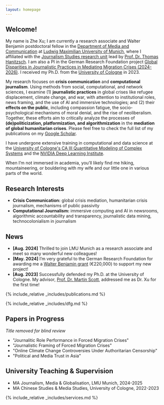 ```yaml
---
layout: homepage
---
```


## Welcome!

My name is Zhe Xu; I am currently a research associate and Walter Benjamin postdoctoral fellow in the [Department of Media and Communication](https://www.ifkw.uni-muenchen.de/index.html) at [Ludwig Maximilian University of Munich](https://www.lmu.de/en/), where I affiliated with the [Journalism Studies research unit](https://www.ifkw.uni-muenchen.de/lehrbereiche/hanitzsch/hanitzsch_profil/index.html) lead by [Prof. Dr. Thomas Hanitzsch](https://www.ifkw.uni-muenchen.de/organisation/personen/professoren/hanitzsch_thomas/index.html). I am also a PI in the German Research Foundation project [Global Disparities in Journalistic Practices in Mediating Migration Crises (2024-2026)](https://gepris.dfg.de/gepris/projekt/539233881?context=projekt&task=showDetail&id=539233881&). I received my Ph.D. from the [University of Cologne](https://portal.uni-koeln.de/es/uoc-home) in 2023.

My research focuses on **crisis communication** and **computational journalism**. Using methods from social, computational, and network sciences, I examine (1) **journalistic practices** in global crises like refugee displacement, climate change, and war, with attention to institutional roles, news framing, and the use of AI and immersive technologies; and (2) their **effects on the public**, including compassion fatigue, the socio-psychological mechanisms of moral denial, and the rise of neoliberalism. Together, these efforts aim to critically analyze the processes of **(de)politicization, platformization, and algorithmization** in the **mediation of global humanitarian crises**. Please feel free to check the full list of my publications on my [Google Scholar](https://scholar.google.de/citations?user=lxUyedYAAAAJ&hl=en&oi=sra).

I have undergone extensive training in computational and data science at the [University of Cologne's CA III Quantitative Modeling of Complex Systems](http://ml-school.uni-koeln.de/) and the [NVIDIA Deep Learning Institute](https://learn.nvidia.com/courses/course-detail?course_id=course-v1:DLI+C-FX-06+V2).

When I’m not immersed in academia, you’ll likely find me hiking, mountaineering, or bouldering with my wife and our little one in various parts of the world.

## Research Interests

- **Crisis Communication:** global crisis mediation, humanitarian crisis journalism, mechanisms of public passivity
- **Computational Journalism:** immersive computing and AI in newsrooms, algorithmic accountability and transparency, journalistic data mining, technocolonialism in journalism

## News

- **[Aug. 2024]** Thrilled to join LMU Munich as a research associate and meet so many wonderful new colleagues!
- **[May. 2024]** I’m very grateful to the German Research Foundation for awarding me a [Walter Benjamin grant](https://www.dfg.de/en/research-funding/funding-opportunities/programmes/individual/walter-benjamin) (€220,000) to support my new project!
- **[Aug. 2023]** Successfully defended my Ph.D. at the University of Cologne. My advisor, [Prof. Dr. Martin Scott](https://research-portal.uea.ac.uk/en/persons/martin-scott), addressed me as Dr. Xu for the first time!

{% include_relative _includes/publications.md %}

{% include_relative _includes/dfg.md %}

## Papers in Progress 
*Title removed for blind review*
- "Journalitic Role Performance in Forced Migration Crises"
- "Journalistic Framing of Forced Migration Crises"
- "Online Climate Change Controversies Under Authoritarian Censorship"
- "Political and Media Trust in Asia"

## University Teaching & Supervision

- MA Journalism, Media & Globalisation, LMU Munich, 2024-2025
- MA Chinese Studies & Media Studies, University of Cologne, 2022-2023

{% include_relative _includes/services.md %}
